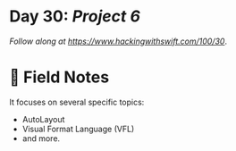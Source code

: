 # Day 30: _Project 6_


_Follow along at https://www.hackingwithswift.com/100/30_.


# 📒 Field Notes

It focuses on several specific topics:

- AutoLayout
- Visual Format Language (VFL)
- and more.
